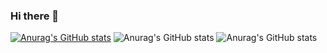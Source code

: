 ### Hi there 👋

[![Anurag's GitHub stats](https://github-readme-stats.vercel.app/api?username=suhwan-cheon)](https://github.com/anuraghazra/github-readme-stats)
![Anurag's GitHub stats](https://github-readme-stats.vercel.app/api?username=suhwan-cheon&count_private=true)
![Anurag's GitHub stats](https://github-readme-stats.vercel.app/api?username=suhwan-cheon&show_icons=true)
<!--
**suhwan-cheon/suhwan-cheon** is a ✨ _special_ ✨ repository because its `README.md` (this file) appears on your GitHub profile.

Here are some ideas to get you started:

- 🔭 I’m currently working on ...
- 🌱 I’m currently learning ...
- 👯 I’m looking to collaborate on ...
- 🤔 I’m looking for help with ...
- 💬 Ask me about ...
- 📫 How to reach me: ...
- 😄 Pronouns: ...
- ⚡ Fun fact: ...
-->
